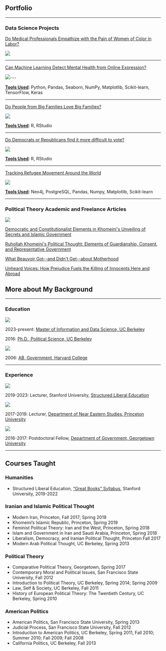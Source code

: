 ## Portfolio

---

### Data Science Projects 

[Do Medical Professionals Empathize with the Pain of Women of Color in Labor?](/woc_childbirth.md)

<img src="images/maternity_care_woc2.jpg?raw=true"/>

---
[Can Machine Learning Detect Mental Health from Online Expression?](/mental_health.md)

<img src="images/wordcloud.png?raw=true"/>---

<b><u>Tools Used</u></b>: Python, Pandas, Seaborn, NumPy, Matplotlib, Scikit-learn, TensorFlow, Keras

---
[Do People from Big Families Love Big Families?](/203_big_families.md)

<img src="images/brady_bunch_stairs2.jpg?raw=true"/>

<b><u>Tools Used</u></b>: R, RStudio

---
[Do Democrats or Republicans find it more difficult to vote?](/203_voting_difficulty_page.md)

<img src="images/voting-booths-with-no-people.jpg?raw=true"/>

<b><u>Tools Used</u></b>: R, RStudio

---
[Tracking Refugee Movement Around the World](/refugees.md)

<img src="images/neo4j_graph_refugees.png?raw=true"/>

<b><u>Tools Used</u></b>: Neo4j, PostgreSQL, Pandas, Numpy, Matplotlib, Scikit-learn


---

### Political Theory Academic and Freelance Articles

   <img src="images/Plato_Aristotle.jpg?raw=true"/>

[Democratic and Constitutionalist Elements in Khomeini's Unveiling of Secrets and Islamic Government](/pdf/journal_of_political_ideologies_nura.pdf)
  
[Ruhollah Khomeini's Political Thought: Elements of Guardianship, Consent, and Representative Government](/pdf/journal_of_shia_islamic_studies_nura.pdf)

[What Beauvoir Got--and Didn't Get--about Motherhood](https://philosophynow.org/issues/168/What_Simone_de_Beauvoir_Got_-_And_Didnt_Get_-_About_Motherhood)

[Unheard Voices: How Prejudice Fuels the Killing of Innocents Here and Abroad](https://www.commondreams.org/opinion/anti-muslim-prejudice-burlington-shooting)

## More about My Background

---

### Education

<img src="images/UC_Berkeley_logo.png?raw=true"/>

2023-present: [Master of Information and Data Science, UC Berkeley](https://www.ischool.berkeley.edu/programs/mids)

2016: [Ph.D., Political Science, UC Berkeley](https://polisci.berkeley.edu/)

<img src="images/Harvard_logo.png?raw=true"/>

2006: [AB, Government, Harvard College](https://www.gov.harvard.edu/)

---

### Experience

<img src="images/stanford_logo.jpg?raw=true"/>

2019-2023: Lecturer, Stanford University, [Structured Liberal Education](https://sis.stanford.edu/structured-liberal-education-sle)

<img src="images/princeton_logo.png?raw=true"/>

2017-2019: Lecturer, [Department of Near Eastern Studies, Princeton University](https://nes.princeton.edu/)

<img src="images/georgetown_logo.png?raw=true"/>

2016-2017: Postdoctoral Fellow, [Department of Government, Georgetown University](https://government.georgetown.edu/)

---

## Courses Taught

### Humanities
- Structured Liberal Education, [“Great Books” Syllabus](http://slesyllabus.pbworks.com/w/browse/#view=ViewAllPages), Stanford University, 2019-2022

### Iranian and Islamic Political Thought
- Modern Iran, Princeton, Fall 2017; Spring 2019 
- Khomeini’s Islamic Republic, Princeton, Spring 2019 
- Feminist Political Theory: Iran and the West, Princeton, Spring 2018 
- Islam and Government in Iran and Saudi Arabia, Princeton, Spring 2018 
- Liberalism, Democracy, and Iranian Political Thought, Princeton Fall 2017  
- Modern Arab Political Thought, UC Berkeley, Spring 2013 

### Political Theory
- Comparative Political Theory, Georgetown, Spring 2017 
- Contemporary Moral and Political Issues, San Francisco State University, Fall 2012 
- Introduction to Political Theory, UC Berkeley, Spring 2014; Spring 2009
- Law, Self & Society, UC Berkeley, Fall 2011 
- History of European Political Theory: The Twentieth Century, UC Berkeley, Spring 2010 

### American Politics
- American Politics, San Francisco State University, Spring 2013 
- Judicial Process, San Francisco State University, Fall 2012 
- Introduction to American Politics, UC Berkeley, Spring 2011, Fall 2010; Summer 2010; Fall 2009; Fall 2008 
- California Politics, UC Berkeley, Fall 2013 










